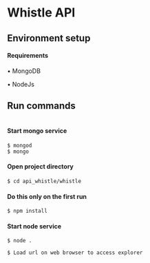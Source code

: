 # Whistle API
## Environment setup 

#### Requirements

• MongoDB

• NodeJs

## Run commands
```
```
#### Start mongo service
```
$ mongod
$ mongo
```
#### Open project directory
```
$ cd api_whistle/whistle

```
#### Do this only on the first run
```
$ npm install
```

#### Start node service
```
$ node .

$ Load url on web browser to access explorer

```
